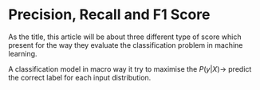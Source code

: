 # Precision, Recall and F1 Score

As the title, this article will be about three different type of score which present for the way they evaluate the classification problem in machine learning.

A classification model in macro way it try to maximise the $P(y|X)\rightarrow$ predict the correct label for each input distribution.